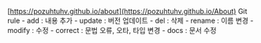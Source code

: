 [https://pozuhtuhv.github.io/about](https://pozuhtuhv.github.io/About)
Git rule
\- add : 내용 추가
\- update : 버전 업데이트
\- del : 삭제
\- rename : 이름 변경
\- modify : 수정
\- correct : 문법 오류, 오타, 타입 변경 
\- docs : 문서 수정
